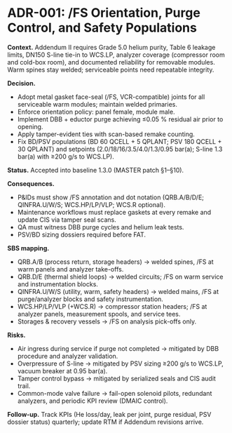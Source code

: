 # ADR-001: /FS Orientation, Purge Control, and Safety Populations

**Context.** Addendum II requires Grade 5.0 helium purity, Table 6 leakage limits, DN150 S-line tie-in to WCS.LP, analyzer coverage (compressor room and cold-box room), and documented reliability for removable modules. Warm spines stay welded; serviceable points need repeatable integrity.

**Decision.**
- Adopt metal gasket face-seal (/FS, VCR-compatible) joints for all serviceable warm modules; maintain welded primaries.  
- Enforce orientation policy: panel female, module male.  
- Implement DBB + eductor purge achieving ≤0.05 % residual air prior to opening.  
- Apply tamper-evident ties with scan-based remake counting.  
- Fix BD/PSV populations (BD 60 QCELL + 5 QPLANT; PSV 180 QCELL + 30 QPLANT) and setpoints (2.0/18/16/3.5/4.0/1.3/0.95 bar(a); S-line 1.3 bar(a) with ≥200 g/s to WCS.LP).

**Status.** Accepted into baseline 1.3.0 (MASTER patch §1–§10).

**Consequences.**
- P&IDs must show /FS annotation and dot notation (QRB.A/B/D/E; QINFRA.U/W/S; WCS.HP/LP/VLP; WCS.R optional).  
- Maintenance workflows must replace gaskets at every remake and update CIS via tamper seal scans.  
- QA must witness DBB purge cycles and helium leak tests.  
- PSV/BD sizing dossiers required before FAT.

**SBS mapping.**
- QRB.A/B (process return, storage headers) → welded spines, /FS at warm panels and analyzer take-offs.  
- QRB.D/E (thermal shield loops) → welded circuits; /FS on warm service and instrumentation blocks.  
- QINFRA.U/W/S (utility, warm, safety headers) → welded mains, /FS at purge/analyzer blocks and safety instrumentation.  
- WCS.HP/LP/VLP (+WCS.R) → compressor station headers; /FS at analyzer panels, measurement spools, and service tees.  
- Storages & recovery vessels → /FS on analysis pick-offs only.

**Risks.**
- Air ingress during service if purge not completed → mitigated by DBB procedure and analyzer validation.  
- Overpressure of S-line → mitigated by PSV sizing ≥200 g/s to WCS.LP, vacuum breaker at 0.95 bar(a).  
- Tamper control bypass → mitigated by serialized seals and CIS audit trail.  
- Common-mode valve failure → fail-open solenoid pilots, redundant analyzers, and periodic KPI review (DMAIC control).

**Follow-up.** Track KPIs (He loss/day, leak per joint, purge residual, PSV dossier status) quarterly; update RTM if Addendum revisions arrive.
